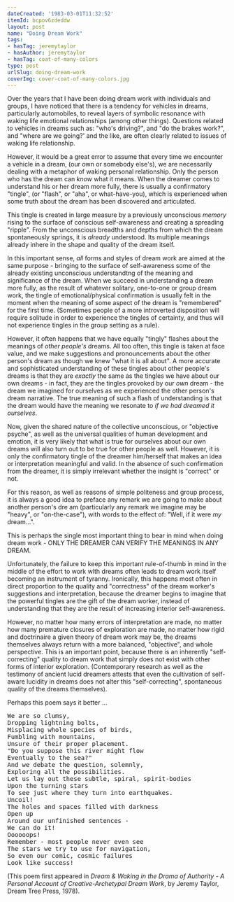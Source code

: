 ```yaml
---
dateCreated: '1983-03-01T11:32:52'
itemId: bcpov6zdeddw
layout: post
name: "Doing Dream Work"
tags:
- hasTag: jeremytaylor
- hasAuthor: jeremytaylor
- hasTag: coat-of-many-colors
type: post
urlSlug: doing-dream-work
coverImg: cover-coat-of-many-colors.jpg
---
```


Over the years that I have been doing dream work with individuals and groups, I have noticed that there is a tendency for vehicles in dreams, particularly automobiles, to reveal layers of symbolic resonance with waking life emotional relationships (among other things). Questions related to vehicles in dreams such as: "who's driving?", and "do the brakes work?", and "where are we going?' and the like, are often clearly related to issues of waking life relationship. 

However, it would be a great error to assume that every time we encounter a vehicle in a dream, (our own or somebody else's), we are necessarily dealing with a metaphor of waking personal relationship. Only the person who has the dream can *know* what it means. When the dreamer comes to understand his or her dream more fully, there is usually a confirmatory "tingle", (or "flash", or "aha", or what-have-you), which is experienced when some truth about the dream has been discovered and articulated. 

This tingle is created in large measure by a previously unconscious *memory* rising to the surface of conscious self-awareness and creating a spreading "ripple". From the unconscious breadths and depths from which the dream spontaneously springs, it is *already* understood. Its multiple meanings already inhere in the shape and quality of the dream itself. 

In this important sense, *all* forms and styles of dream work are aimed at the same purpose - bringing to the surface of self-awareness some of the already existing unconscious understandtng of the meaning and significance of the dream. When we succeed in understanding a dream more fully, as the result of whatever solitary, one-to-one or group dream work, the tingle of emotional/physical confirmation is usually felt in the moment when the meaning of some aspect of the dream is "remembered" for the first time. (Sometimes people of a more introverted disposition will require solitude in order to experience the tingles of certainty, and thus will not experience tingles in the group setting as a rule).

However, it often happens that we have equally "tingly" flashes about the meanings of *other people's* dreams. All too often, this tingle is taken at face value, and we make suggestions and pronouncements about the other person's dream as though we knew "what it is all about". A more accurate and sophisticated understanding of these tingles about other people's dreams is that they are *exactly* the same as the tingles we have about our own dreams - in fact, they are the tingles provoked by our *own* dream - the dream we imagined for ourselves as we experienced the other person's dream narrative. The true meaning of such a flash of understanding is that the dream would have the meaning we resonate to *if we had dreamed it ourselves*. 

Now, given the shared nature of the collective unconscious, or "objective psyche", as well as the universal qualities of human development and emotion, it is very likely that what is true for ourselves about our own dreams will also turn out to be true for other people as well. However, it is only the confirmatory tingle of the dreamer him/herself that makes an idea or interpretation meaningful and valid. In the absence of such confirmation from the dreamer, it is simply irrelevant whether the insight is "correct" or not. 

For this reason, as well as reasons of simple politeness and group process, it is always a good idea to preface any remark we are going to make about another person's dre am (particularly any remark we imagine may be "heavy", or "on-the-case"), with words to the effect of: "Well, if it were *my* dream...". 

This is perhaps the single most important thing to bear in mind when doing dream work - ONLY THE DREAMER CAN VERIFY THE MEANINGS IN ANY DREAM. 

Unfortunately, the failure to keep this important rule-of-thumb in mind in the middle of the effort to work wlth dreams often leads to dream work itself becoming an instrument of tyranny. Ironically, this happens most often in direct proportion to the quality and "correctness" of the dream worker's suggestions and interpretation, because the dreamer begins to imagine that the powerful tingles are the gift of the dream worker, instead of understanding that they are the result of increasing interior self-awareness. 

However, no matter how many errors of interpretation are made, no matter how many premature closures of exploration are made, no matter how rigid and doctrinaire a given theory of dream work may be, the dreams themselves always return with a more balanced, "objective", and whole perspective. This is an important point, because there is an inherently "self-correcting" quality to dream work that simply does not exist with other forms of interior exploration. (Contemporary research as well as the testimony of ancient lucid dreamers attests that even the cultivation of self-aware lucidity in dreams does not alter this "self-correcting", spontaneous quality of the dreams themselves). 

Perhaps this poem says it better ...

<pre>
We are so clumsy, 
Dropping lightning bolts, 
Misplacing whole species of birds, 
Fumbling with mountains, 
Unsure of their proper placement. 
"Do you suppose this river might flow 
Eventually to the sea?" 
And we debate the question, solemnly, 
Exploring all the possibilities. 
Let us lay out these subtle, spiral, spirit-bodies 
Upon the turning stars 
To see just where they turn into earthquakes. 
Uncoil! 
The holes and spaces filled with darkness 
Open up 
Around our unfinished sentences - 
We can do it! 
Oooooops! 
Remember - most people never even see 
The stars we try to use for navigation, 
So even our comic, cosmic failures 
Look like success! 
</pre>

(This poem first appeared in *Dream & Waking in the Drama of Authority - A Personal Account of Creative-Archetypal Dream Work*, by Jeremy Taylor, Dream Tree Press, 1978).




